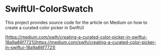 # SwiftUI-ColorSwatch

This project provides source code for the article on Medium on how to create a curated color picker in SwiftUI

[https://medium.com/swlh/creating-a-curated-color-picker-in-swiftui-18a9a86f7721](https://medium.com/swlh/creating-a-curated-color-picker-in-swiftui-18a9a86f7721)
